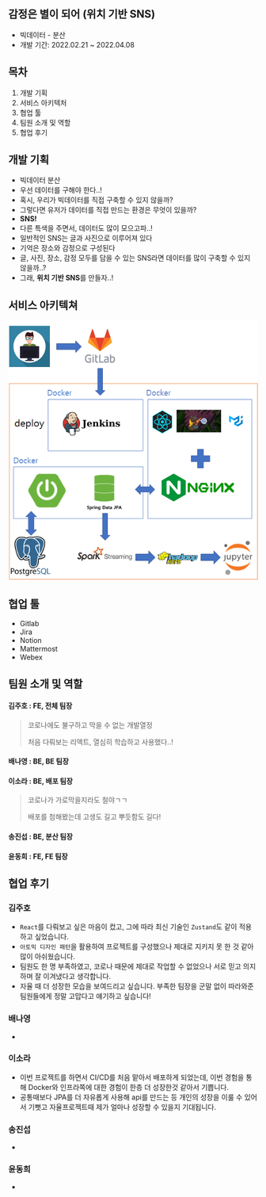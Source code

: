 ## 감정은 별이 되어 (위치 기반 SNS)

- 빅데이터 - 분산
- 개발 기간: 2022.02.21 ~ 2022.04.08

## 목차

1. 개발 기획
2. 서비스 아키텍처
3. 협업 툴
4. 팀원 소개 및 역할
5. 협업 후기

## 개발 기획

- 빅데이터 분산
- 우선 데이터를 구해야 한다..!
- 혹시, 우리가 빅데이터를 직접 구축할 수 있지 않을까?
- 그렇다면 유저가 데이터를 직접 만드는 환경은 무엇이 있을까?
- **SNS!**
- 다른 특색을 주면서, 데이터도 많이 모으고파..!
- 일반적인 SNS는 글과 사진으로 이루어져 있다
- 기억은 장소와 감정으로 구성된다
- 글, 사진, 장소, 감정 모두를 담을 수 있는 SNS라면 데이터를 많이 구축할 수 있지 않을까..?
- 그래, **위치 기반 SNS**를 만들자..!

## 서비스 아키텍쳐

![image-20220408165944847](README.assets/image-20220408165944847.png)

## 협업 툴

- Gitlab
- Jira
- Notion
- Mattermost
- Webex

## 팀원 소개 및 역할

#### 김주호 : FE, 전체 팀장

> 코로나에도 불구하고 막을 수 없는 개발열정
>
> 처음 다뤄보는 리액트, 열심히 학습하고 사용했다..!

#### 배나영 : BE, BE 팀장

> 

#### 이소라 : BE, 배포 팀장

> 코로나가 가로막을지라도 철야ㄱㄱ
>
> 배포를 첨해봤는데 고생도 길고 뿌듯함도 길다!

#### 송진섭 : BE, 분산 팀장

> 

#### 윤동희 : FE, FE 팀장

> 

## 협업 후기

### 김주호

- `React`를 다뤄보고 싶은 마음이 컸고, 그에 따라 최신 기술인 `Zustand`도 같이 적용하고 싶었습니다.
- `아토믹 디자인 패턴`을 활용하여 프로젝트를 구성했으나 제대로 지키지 못 한 것 같아 많이 아쉬웠습니다.
- 팀원도 한 명 부족하였고, 코로나 때문에 제대로 작업할 수 없었으나 서로 믿고 의지하며 잘 이겨냈다고 생각합니다.
- 자율 때 더 성장한 모습을 보여드리고 싶습니다. 부족한 팀장을 군말 없이 따라와준 팀원들에게 정말 고맙다고 얘기하고 싶습니다! 

### 배나영

- 

### 이소라

- 이번 프로젝트를 하면서 CI/CD를 처음 맡아서 배포하게 되었는데, 이번 경험을 통해 Docker와 인프라쪽에 대한 경험이 한층 더 성장한것 같아서 기쁩니다.
- 공통때보다 JPA를 더 자유롭게 사용해 api를 만드는 등 개인의 성장을 이룰 수 있어서 기뻣고 자율프로젝트때 제가 얼마나 성장할 수 있을지 기대됩니다.

### 송진섭

- 

### 윤동희

- 
